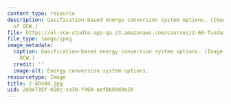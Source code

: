 ```yaml
---
content_type: resource
description: Gasification-based energy conversion system options. (Image courtesy
  of OCW.)
file: https://ol-ocw-studio-app-qa.s3.amazonaws.com/courses/2-60-fundamentals-of-advanced-energy-conversion-spring-2004/2d8e735f020cca38f460aef8b99d9e20_2-60s04.jpg
file_type: image/jpeg
image_metadata:
  caption: Gasification-based energy conversion system options. (Image courtesy of
    OCW.)
  credit: ''
  image-alt: Energy conversion system options.
resourcetype: Image
title: 2-60s04.jpg
uid: 2d8e735f-020c-ca38-f460-aef8b99d9e20
---
```

